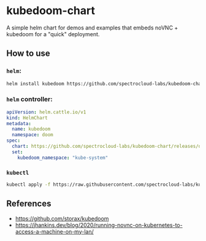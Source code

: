 # kubedoom-chart

A simple helm chart for demos and examples that embeds noVNC + kubedoom for a "quick" deployment.

## How to use

### `helm`:

```bash
helm install kubedoom https://github.com/spectrocloud-labs/kubedoom-chart/releases/download/kubedoom-helmchart-0.0.1/kubedoom-helmchart-0.0.1.tgz --set kubedoom_namespace=kube-system
```

### `helm` controller:

```yaml
apiVersion: helm.cattle.io/v1
kind: HelmChart
metadata:
  name: kubedoom
  namespace: doom
spec:
  chart: https://github.com/spectrocloud-labs/kubedoom-chart/releases/download/kubedoom-helmchart-0.0.1/kubedoom-helmchart-0.0.1.tgz
  set:
    kubedoom_namespace: "kube-system"
```

### `kubectl`

```bash
kubectl apply -f https://raw.githubusercontent.com/spectrocloud-labs/kubedoom-chart/main/manifest.yaml
```

## References

- https://github.com/storax/kubedoom  
- https://jhankins.dev/blog/2020/running-novnc-on-kubernetes-to-access-a-machine-on-my-lan/  
